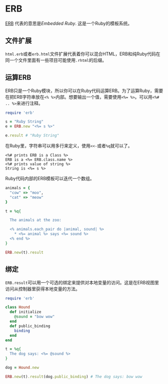 ERB
===

[ERB](http://www.ruby-doc.org/stdlib-1.9.3/libdoc/erb/rdoc/ERB.html) 代表的意思是*Embedded Ruby*. 这是一个Ruby的模板系统。

文件扩展
---------------

`html.erb`或者`erb.html`文件扩展代表着你可以混合HTML，ERB和纯Ruby代码在同一个文件里面有一些项目可能使用`.rhtml`的后缀。
		
运算ERB
--------------

ERB只是一个Ruby模块，所以你可以在Ruby代码运算ERB。为了运算Ruby，需要在把ERB字符串放在`<% %>`内部。想要输出一个值，需要使用`<%= %>`。可以用`<%# .. %>`来进行注释。

``` ruby
require 'erb'

s = "Ruby String"
e = ERB.new "<%= s %>"

e.result # "Ruby String"
```

在Ruby里，字符串可以用多行来定义，使用`<<-`或者`%q`就可以了。

``` erb
<%# prints ERB is a Class %>
ERB is a <%= ERB.class.name %>
<%# prints value of string %>
String is <%= s %>
```

Ruby代码内部的ERB模板可以迭代一个数组。

``` ruby
animals = {
  "cow" => "moo",
  "cat" => "meow"
}

t = %q{

  The animals at the zoo:

  <% animals.each_pair do |animal, sound| %>
    * <%= animal %> says <%= sound %>
  <% end %>
}

ERB.new(t).result
```

绑定
-------

`ERB.result`可以用一个可选的绑定来提供对本地变量的访问。这是在ERB视图里访问从控制器里获得本地变量的方法。

``` ruby
require 'erb'

class Hound
  def initialize
    @sound = "bow wow"
  end
  def public_binding
    binding
  end
end

t = %q{
  The dog says: <%= @sound %>
}

dog = Hound.new

ERB.new(t).result(dog.public_binding) # The dog says: bow wow
```

